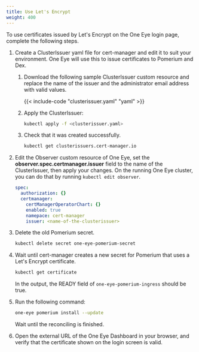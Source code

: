 ```yaml
---
title: Use Let's Encrypt
weight: 400
---
```


To use certificates issued by Let's Encrypt on the One Eye login page, complete the following steps.

1. Create a ClusterIssuer yaml file for cert-manager and edit it to suit your environment. One Eye will use this to issue certificates to Pomerium and Dex.
    1. Download the following sample ClusterIssuer custom resource and replace the name of the issuer and the administrator email address with valid values.

        {{< include-code "clusterissuer.yaml" "yaml" >}}

    1. Apply the ClusterIssuer:

        ```bash
        kubectl apply -f <clusterissuer.yaml>
        ```

    1. Check that it was created successfully.

        ```bash
        kubectl get clusterissuers.cert-manager.io
        ```

1. Edit the Observer custom resource of One Eye, set the **observer.spec.certmanager.issuer** field to the name of the ClusterIssuer, then apply your changes. On the running One Eye cluster, you can do that by running ```kubectl edit observer```.

    ```yaml
    spec:
      authorization: {}
      certmanager:
        certManagerOperatorChart: {}
        enabled: true
        namepace: cert-manager
        issuer: <name-of-the-clusterissuer>
    ```

1. Delete the old Pomerium secret.

    ```bash
    kubectl delete secret one-eye-pomerium-secret
    ```

1. Wait until cert-manager creates a new secret for Pomerium that uses a Let's Encrypt certificate.

    ```bash
    kubectl get certificate
    ```

    In the output, the READY field of ```one-eye-pomerium-ingress``` should be true.

1. Run the following command:

    ```bash
    one-eye pomerium install --update
    ```

    Wait until the reconciling is finished.

1. Open the external URL of the One Eye Dashboard in your browser, and verify that the certificate shown on the login screen is valid.
